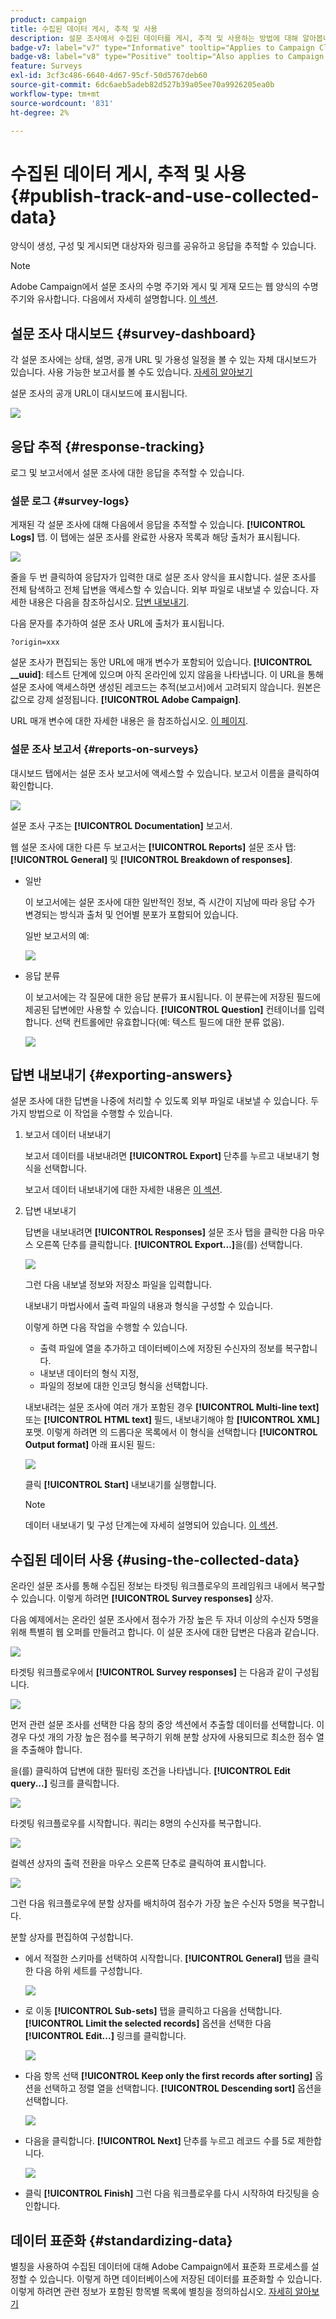 ```yaml
---
product: campaign
title: 수집된 데이터 게시, 추적 및 사용
description: 설문 조사에서 수집된 데이터를 게시, 추적 및 사용하는 방법에 대해 알아봅니다
badge-v7: label="v7" type="Informative" tooltip="Applies to Campaign Classic v7"
badge-v8: label="v8" type="Positive" tooltip="Also applies to Campaign v8"
feature: Surveys
exl-id: 3cf3c486-6640-4d67-95cf-50d5767deb60
source-git-commit: 6dc6aeb5adeb82d527b39a05ee70a9926205ea0b
workflow-type: tm+mt
source-wordcount: '831'
ht-degree: 2%

---
```


# 수집된 데이터 게시, 추적 및 사용{#publish-track-and-use-collected-data}



양식이 생성, 구성 및 게시되면 대상자와 링크를 공유하고 응답을 추적할 수 있습니다.

>[!NOTE]
>
>Adobe Campaign에서 설문 조사의 수명 주기와 게시 및 게재 모드는 웹 양식의 수명 주기와 유사합니다. 다음에서 자세히 설명합니다. [이 섹션](../../web/using/about-web-forms.md).

## 설문 조사 대시보드 {#survey-dashboard}

각 설문 조사에는 상태, 설명, 공개 URL 및 가용성 일정을 볼 수 있는 자체 대시보드가 있습니다. 사용 가능한 보고서를 볼 수도 있습니다. [자세히 알아보기](#reports-on-surveys)

설문 조사의 공개 URL이 대시보드에 표시됩니다.

![](assets/survey_public_url.png)

## 응답 추적 {#response-tracking}

로그 및 보고서에서 설문 조사에 대한 응답을 추적할 수 있습니다.

### 설문 로그 {#survey-logs}

게재된 각 설문 조사에 대해 다음에서 응답을 추적할 수 있습니다. **[!UICONTROL Logs]** 탭. 이 탭에는 설문 조사를 완료한 사용자 목록과 해당 출처가 표시됩니다.

![](assets/s_ncs_admin_survey_logs.png)

줄을 두 번 클릭하여 응답자가 입력한 대로 설문 조사 양식을 표시합니다. 설문 조사를 전체 탐색하고 전체 답변을 액세스할 수 있습니다. 외부 파일로 내보낼 수 있습니다. 자세한 내용은 다음을 참조하십시오. [답변 내보내기](#exporting-answers).

다음 문자를 추가하여 설문 조사 URL에 출처가 표시됩니다.

```
?origin=xxx
```

설문 조사가 편집되는 동안 URL에 매개 변수가 포함되어 있습니다. **[!UICONTROL __uuid]**: 테스트 단계에 있으며 아직 온라인에 있지 않음을 나타냅니다. 이 URL을 통해 설문 조사에 액세스하면 생성된 레코드는 추적(보고서)에서 고려되지 않습니다. 원본은 값으로 강제 설정됩니다. **[!UICONTROL Adobe Campaign]**.

URL 매개 변수에 대한 자세한 내용은 을 참조하십시오. [이 페이지](../../web/using/defining-web-forms-properties.md#form-url-parameters).

### 설문 조사 보고서 {#reports-on-surveys}

대시보드 탭에서는 설문 조사 보고서에 액세스할 수 있습니다. 보고서 이름을 클릭하여 확인합니다.

![](assets/s_ncs_admin_survey_report_doc.png)

설문 조사 구조는 **[!UICONTROL Documentation]** 보고서.

웹 설문 조사에 대한 다른 두 보고서는 **[!UICONTROL Reports]** 설문 조사 탭: **[!UICONTROL General]** 및 **[!UICONTROL Breakdown of responses]**.

* 일반

   이 보고서에는 설문 조사에 대한 일반적인 정보, 즉 시간이 지남에 따라 응답 수가 변경되는 방식과 출처 및 언어별 분포가 포함되어 있습니다.

   일반 보고서의 예:

   ![](assets/s_ncs_admin_survey_report_0.png)

* 응답 분류

   이 보고서에는 각 질문에 대한 응답 분류가 표시됩니다. 이 분류는에 저장된 필드에 제공된 답변에만 사용할 수 있습니다. **[!UICONTROL Question]** 컨테이너를 입력합니다. 선택 컨트롤에만 유효합니다(예: 텍스트 필드에 대한 분류 없음).

   ![](assets/s_ncs_admin_survey_report_2.png)

## 답변 내보내기 {#exporting-answers}

설문 조사에 대한 답변을 나중에 처리할 수 있도록 외부 파일로 내보낼 수 있습니다. 두 가지 방법으로 이 작업을 수행할 수 있습니다.

1. 보고서 데이터 내보내기

   보고서 데이터를 내보내려면 **[!UICONTROL Export]** 단추를 누르고 내보내기 형식을 선택합니다.

   보고서 데이터 내보내기에 대한 자세한 내용은 [이 섹션](../../reporting/using/about-reports-creation-in-campaign.md).

1. 답변 내보내기

   답변을 내보내려면 **[!UICONTROL Responses]** 설문 조사 탭을 클릭한 다음 마우스 오른쪽 단추를 클릭합니다. **[!UICONTROL Export...]**&#x200B;을(를) 선택합니다.

   ![](assets/s_ncs_admin_survey_logs_export_menu.png)

   그런 다음 내보낼 정보와 저장소 파일을 입력합니다.

   내보내기 마법사에서 출력 파일의 내용과 형식을 구성할 수 있습니다.

   이렇게 하면 다음 작업을 수행할 수 있습니다.

   * 출력 파일에 열을 추가하고 데이터베이스에 저장된 수신자의 정보를 복구합니다.
   * 내보낸 데이터의 형식 지정,
   * 파일의 정보에 대한 인코딩 형식을 선택합니다.

   내보내려는 설문 조사에 여러 개가 포함된 경우 **[!UICONTROL Multi-line text]** 또는 **[!UICONTROL HTML text]** 필드, 내보내기해야 함 **[!UICONTROL XML]** 포맷. 이렇게 하려면 의 드롭다운 목록에서 이 형식을 선택합니다 **[!UICONTROL Output format]** 아래 표시된 필드:

   ![](assets/s_ncs_admin_survey_logs_export_xml.png)

   클릭 **[!UICONTROL Start]** 내보내기를 실행합니다.

   >[!NOTE]
   >
   >데이터 내보내기 및 구성 단계는에 자세히 설명되어 있습니다. [이 섹션](../../platform/using/about-generic-imports-exports.md).

## 수집된 데이터 사용 {#using-the-collected-data}

온라인 설문 조사를 통해 수집된 정보는 타겟팅 워크플로우의 프레임워크 내에서 복구할 수 있습니다. 이렇게 하려면 **[!UICONTROL Survey responses]** 상자.

다음 예제에서는 온라인 설문 조사에서 점수가 가장 높은 두 자녀 이상의 수신자 5명을 위해 특별히 웹 오퍼를 만들려고 합니다. 이 설문 조사에 대한 답변은 다음과 같습니다.

![](assets/s_ncs_admin_survey_responses_wf_box_4.png)

타겟팅 워크플로우에서 **[!UICONTROL Survey responses]** 는 다음과 같이 구성됩니다.

![](assets/s_ncs_admin_survey_responses_wf_box_1.png)

먼저 관련 설문 조사를 선택한 다음 창의 중앙 섹션에서 추출할 데이터를 선택합니다. 이 경우 다섯 개의 가장 높은 점수를 복구하기 위해 분할 상자에 사용되므로 최소한 점수 열을 추출해야 합니다.

을(를) 클릭하여 답변에 대한 필터링 조건을 나타냅니다. **[!UICONTROL Edit query...]** 링크를 클릭합니다.

![](assets/s_ncs_admin_survey_responses_wf_box_2.png)

타겟팅 워크플로우를 시작합니다. 쿼리는 8명의 수신자를 복구합니다.

![](assets/s_ncs_admin_survey_responses_wf_box_5.png)

컬렉션 상자의 출력 전환을 마우스 오른쪽 단추로 클릭하여 표시합니다.

![](assets/s_ncs_admin_survey_responses_wf_box_6.png)

그런 다음 워크플로우에 분할 상자를 배치하여 점수가 가장 높은 수신자 5명을 복구합니다.

분할 상자를 편집하여 구성합니다.

* 에서 적절한 스키마를 선택하여 시작합니다. **[!UICONTROL General]** 탭을 클릭한 다음 하위 세트를 구성합니다.

   ![](assets/s_ncs_admin_survey_responses_wf_box_6b.png)

* 로 이동 **[!UICONTROL Sub-sets]** 탭을 클릭하고 다음을 선택합니다. **[!UICONTROL Limit the selected records]** 옵션을 선택한 다음 **[!UICONTROL Edit...]** 링크를 클릭합니다.

   ![](assets/s_ncs_admin_survey_responses_wf_box_7.png)

* 다음 항목 선택 **[!UICONTROL Keep only the first records after sorting]** 옵션을 선택하고 정렬 열을 선택합니다. **[!UICONTROL Descending sort]** 옵션을 선택합니다.

   ![](assets/s_ncs_admin_survey_responses_wf_box_8.png)

* 다음을 클릭합니다. **[!UICONTROL Next]** 단추를 누르고 레코드 수를 5로 제한합니다.

   ![](assets/s_ncs_admin_survey_responses_wf_box_9.png)

* 클릭 **[!UICONTROL Finish]** 그런 다음 워크플로우를 다시 시작하여 타깃팅을 승인합니다.

## 데이터 표준화 {#standardizing-data}

별칭을 사용하여 수집된 데이터에 대해 Adobe Campaign에서 표준화 프로세스를 설정할 수 있습니다. 이렇게 하면 데이터베이스에 저장된 데이터를 표준화할 수 있습니다. 이렇게 하려면 관련 정보가 포함된 항목별 목록에 별칭을 정의하십시오. [자세히 알아보기](../../platform/using/managing-enumerations.md#about-enumerations)
